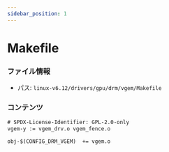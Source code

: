 ```yaml
---
sidebar_position: 1
---
```

# Makefile

### ファイル情報

- パス: `linux-v6.12/drivers/gpu/drm/vgem/Makefile`

### コンテンツ

```txt
# SPDX-License-Identifier: GPL-2.0-only
vgem-y := vgem_drv.o vgem_fence.o

obj-$(CONFIG_DRM_VGEM)	+= vgem.o

```

